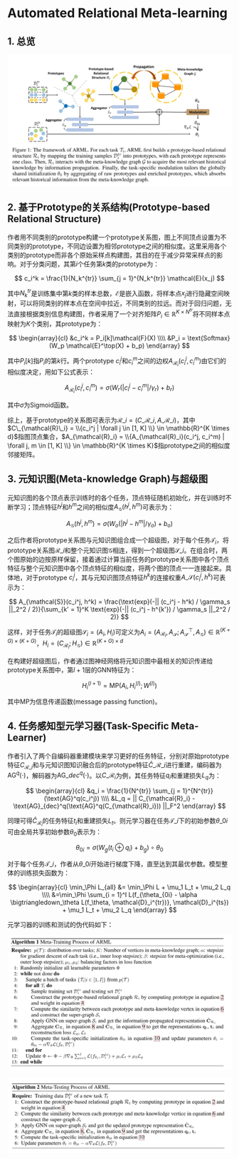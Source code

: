 # Automated Relational Meta-learning

## 1. 总览
![](./images/meta_learning/automated_relational_meta_learning/overview.jpg)

## 2. 基于Prototype的关系结构(Prototype-based Relational Structure)
作者用不同类别的prototype构建一个prototype关系图，图上不同顶点设置为不同类别的prototype，不同边设置为相邻prototype之间的相似度。这里采用各个类别的prototype而非各个原始采样点构建图，其目的在于减少异常采样点的影响。对于分类问题，其第$i$个任务第$k$类的prototype为：

$$
c_i^k = \frac{1}{N_k^{tr}} \sum_{j = 1}^{N_k^{tr}} \mathcal{E}(x_j)
$$

其中$N_k^{tr}$是训练集中第$k$类的样本总数，$\mathcal{E}$是嵌入函数，将样本点$x_j$进行隐藏空间映射，可以将同类别的样本点在空间中拉近，不同类别的拉远。而对于回归问题，无法直接根据类别信息构建图，作者采用了一个对齐矩阵$P_i \in \mathbb{R}^{K \times N^{tr}}$将不同样本点映射为$K$个类别，其prototype为：

$$
\begin{array}{cl}
&c_i^k = P_i[k]\mathcal{F}(X) \\\\
&P_i = \text{Softmax}(W_p \mathcal{E}^\top(X) + b_p)
\end{array}
$$

其中$P_i[k]$指$P_i$的第$k$行。两个prototype $c_i^j$和$c_i^m$之间的边权$A_{\mathcal{R}_i}(c_i^j, c_i^m)$由它们的相似度决定，用如下公式表示：

$$
A_{\mathcal{R}_i}(c_i^j, c_i^m) = \sigma(W_r (|c_i^j - c_i^m| / \gamma_r) + b_r)
$$

其中$\sigma$为Sigmoid函数。

综上，基于prototype的关系图可表示为$\mathcal{R}\_i = (C\_{\mathcal{R}\_i}, A\_{\mathcal{R}\_i})$，其中$C\_{\mathcal{R}\_i} = \\{c_i^j | \forall j \in [1, K] \\} \in \mathbb{R}^{K \times d}$指图顶点集合，$A_{\mathcal{R}_i} = \\{A_{\mathcal{R}_i}(c_i^j, c_i^m) | \forall j, m \in [1, K] \\} \in \mathbb{R}^{K \times K}$指prototype之间的相似度邻接矩阵。

## 3. 元知识图(Meta-knowledge Graph)与超级图
元知识图的各个顶点表示训练时的各个任务，顶点特征随机初始化，并在训练时不断学习；顶点特征$h^j$和$h^m$之间的相似度$A_{\mathcal{G}}(h^j, h^m)$可表示为：

$$
A_{\mathcal{G}}(h^j, h^m) = \sigma(W_o(|h^j - h^m| / \gamma_o) + b_o)
$$

之后作者将prototype关系图与元知识图组合成一个超级图，对于每个任务$\mathcal{T}_i$，将prototype关系图$\mathcal{R}\_i$和整个元知识图$\mathcal{G}$相连，得到一个超级图$\mathcal{S}\_i$。在组合时，两个图原始的边按原样保留，接着通过计算当前任务的prototype关系图中各个顶点特征与整个元知识图中各个顶点特征的相似度，将两个图的顶点一一连接起来。具体地，对于prototype $c_i^j$，其与元知识图顶点特征$h^k$的连接权重$A\_{\mathcal{S}}(c_i^j, h^k)$可表示为：

$$
A_{\mathcal{S}}(c_i^j, h^k) = \frac{\text{exp}(-|| (c_i^j - h^k) / \gamma_s ||_2^2 / 2)}{\sum_{k' = 1}^K \text{exp}(-|| (c_i^j - h^{k'}) / \gamma_s ||_2^2 / 2)}
$$

这样，对于任务$\mathcal{T}_i$的超级图$\mathcal{S}_i = (A_i, H_i)$可定义为$A_i = (A_{\mathcal{R}_i}, A_{\mathcal{S}}; A_{\mathcal{S}}^\top, A_{\mathcal{G}}) \in \mathbb{R}^{(K + G) \times (K + G)}$，$H_i = (C_{\mathcal{R}_i}; H_{\mathcal{G}}) \in \mathbb{R}^{(K + G) \times d}$

在构建好超级图后，作者通过图神经网络将元知识图中最相关的知识传递给prototype关系图中，第$l + 1$层的GNN特征为：

$$
H_i^{(l +1)} = \text{MP}(A_i, H_i^{(l)}; W^{(l)})
$$

其中$\text{MP}$为信息传递函数(message passing function)。

## 4. 任务感知型元学习器(Task-Specific Meta-Learner)
作者引入了两个自编码器重建模块来学习更好的任务特征，分别对原始prototype特征$C_{\mathcal{R}\_i}$和与元知识图知识融合后的prototype特征$\hat{C}\_{\mathcal{R}\_i}$进行重建，编码器为$\text{AG}^q(\cdot)$，解码器为$\text{AG}\_{dec}^q(\cdot)$。以$C\_{\mathcal{R}_i}$为例，其任务特征$q_i$和重建损失$L_q$为：

$$
\begin{array}{cl}
&q_i = \frac{1}{N^{tr}} \sum_{j = 1}^{N^{tr}}(\text{AG}^q(c_i^j)) \\\\
&L_q = || C_{\mathcal{R}_i} - \text{AG}_{dec}^q(\text{AG}^q(C_{\mathcal{R}_i})) ||_F^2
\end{array}
$$

同理可得$\hat{C}_{\mathcal{R}_i}$的任务特征$t_i$和重建损失$L_t$。则元学习器在任务$\mathcal{T}\_i$下的初始参数$\theta\_{0i}$可由全局共享初始参数$\theta_0$表示为：

$$
\theta_{0i} = \sigma(W_g (t_i \oplus q_i) + b_g) \circ \theta_0
$$

对于每个任务$\mathcal{T}\_i$，作者从$\theta\_{0i}$开始进行梯度下降，直至达到其最优参数。模型整体的训练损失函数为：

$$
\begin{array}{cl}
\min_\Phi L_{all} &= \min_\Phi L + \mu_1 L_t + \mu_2 L_q \\\\
&=\min_\Phi \sum_{i = 1}^I L(f_{\theta_{0i} - \alpha \bigtriangledown_\theta L(f_\theta, \mathcal{D}_i^{tr})}, \mathcal{D}_i^{ts}) + \mu_1 L_t + \mu_2 L_q
\end{array}
$$

元学习器的训练和测试的伪代码如下：

![](./images/meta_learning/automated_relational_meta_learning/meta_training.jpg)

![](./images/meta_learning/automated_relational_meta_learning/meta_testing.jpg)

